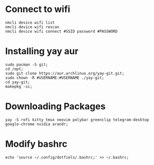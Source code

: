 # Connect to wifi
    nmcli device wifi list
    nmcli device wifi rescan
    nmcli device wifi connect #SSID password #PASSWORD

# Installing yay aur
    sudo pacman -S git;
    cd /opt;
    sudo git clone https://aur.archlinux.org/yay-git.git;
    sudo chown -R #USERNAME:#USERNAME ./yay-git;
    cd yay-git;
    makepkg -si;

# Downloading Packages
    yay -S rofi kitty tmux neovim polybar greenclip telegram-desktop google-chrome nvidia arandr;


# Modify bashrc
    echo 'source ~/.config/dotfiels/.bashrc;' >> ~/.bashrc;


